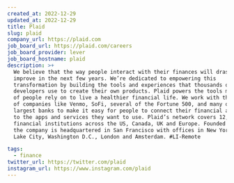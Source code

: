 ```yaml
---
created_at: 2022-12-29
updated_at: 2022-12-29
title: Plaid
slug: plaid
company_url: https://plaid.com
job_board_url: https://plaid.com/careers
job_board_provider: lever
job_board_hostname: plaid
description: >+
  We believe that the way people interact with their finances will drastically
  improve in the next few years. We’re dedicated to empowering this
  transformation by building the tools and experiences that thousands of
  developers use to create their own products. Plaid powers the tools millions
  of people rely on to live a healthier financial life. We work with thousands
  of companies like Venmo, SoFi, several of the Fortune 500, and many of the
  largest banks to make it easy for people to connect their financial accounts
  to the apps and services they want to use. Plaid’s network covers 12,000
  financial institutions across the US, Canada, UK and Europe. Founded in 2013,
  the company is headquartered in San Francisco with offices in New York, Salt
  Lake City, Washington D.C., London and Amsterdam. #LI-Remote

tags:
  - finance
twitter_url: https://twitter.com/plaid
instagram_url: https://www.instagram.com/plaid
---
```

